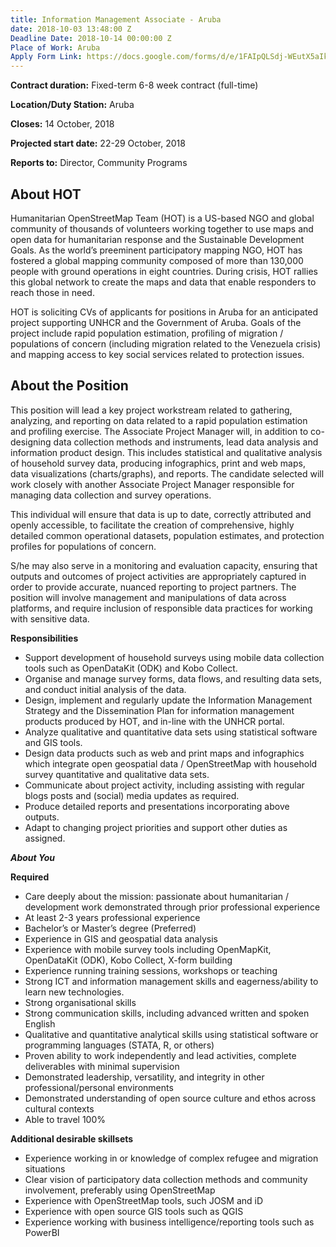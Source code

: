 ```yaml
---
title: Information Management Associate - Aruba
date: 2018-10-03 13:48:00 Z
Deadline Date: 2018-10-14 00:00:00 Z
Place of Work: Aruba
Apply Form Link: https://docs.google.com/forms/d/e/1FAIpQLSdj-WEutX5aIkvy2wRqyffgFfSLyI4NgDRZ5GYPiQK6y2TuKQ/viewform
---
```


**Contract duration:** Fixed-term 6-8 week contract (full-time)

**Location/Duty Station:** Aruba

**Closes:** 14 October, 2018

**Projected start date:** 22-29 October, 2018

**Reports to:** Director, Community Programs 

## About HOT
Humanitarian OpenStreetMap Team (HOT) is a US-based NGO and global community of thousands of volunteers working together to use maps and open data for humanitarian response and the Sustainable Development Goals. As the world’s preeminent participatory mapping NGO, HOT has fostered a global mapping community composed of more than 130,000 people with ground operations in eight countries. During crisis, HOT rallies this global network to create the maps and data that enable responders to reach those in need.

HOT is soliciting CVs of applicants for positions in Aruba for an anticipated project supporting UNHCR and the Government of Aruba. Goals of the project include rapid population estimation, profiling of migration / populations of concern (including migration related to the Venezuela crisis) and mapping access to key social services related to protection issues.
 
## About the Position
This position will lead a key project workstream related to gathering, analyzing, and reporting on data related to a rapid population estimation and profiling exercise. The Associate Project Manager will, in addition to co-designing data collection methods and instruments, lead data analysis and information product design. This includes statistical and qualitative analysis of household survey data, producing infographics, print and web maps, data visualizations (charts/graphs), and reports. The candidate selected will work closely with another Associate Project Manager responsible for managing data collection and survey operations.

This individual will ensure that data is up to date, correctly attributed and openly accessible, to facilitate the creation of comprehensive, highly detailed common operational datasets, population estimates, and protection profiles for populations of concern.

S/he may also serve in a monitoring and evaluation capacity, ensuring that outputs and outcomes of project activities are appropriately captured in order to provide accurate, nuanced reporting to project partners. The position will involve management and manipulations of data across platforms, and require inclusion of responsible data practices for working with sensitive data.

**Responsibilities**
* Support development of household surveys using mobile data collection tools such as OpenDataKit (ODK) and Kobo Collect.
* Organise and manage survey forms, data flows, and resulting data sets, and  conduct initial analysis of the data.
* Design, implement and regularly update the Information Management Strategy and the Dissemination Plan for information management products produced by HOT, and in-line with the UNHCR portal.
* Analyze qualitative and quantitative data sets using statistical software and GIS tools.
* Design data products such as web and print maps and infographics which integrate open geospatial data / OpenStreetMap with household survey quantitative and qualitative data sets.
* Communicate about project activity, including assisting with regular blogs posts and (social) media updates as required.
* Produce detailed reports and presentations incorporating above outputs.
* Adapt to changing project priorities and support other duties as assigned.
 
***About You***

**Required**
* Care deeply about the mission: passionate about humanitarian / development work demonstrated through prior professional experience
* At least 2-3 years professional experience
* Bachelor’s or Master’s degree (Preferred)
* Experience in GIS and geospatial data analysis
* Experience with mobile survey tools including OpenMapKit, OpenDataKit (ODK), Kobo Collect, X-form building
* Experience running training sessions, workshops or teaching
* Strong ICT and information management skills and eagerness/ability to learn new technologies.
* Strong organisational skills
* Strong communication skills, including advanced written and spoken English
* Qualitative and quantitative analytical skills using statistical software or programming languages (STATA, R, or others)
* Proven ability to work independently and lead activities, complete deliverables with minimal supervision
* Demonstrated leadership, versatility, and integrity in other professional/personal environments
* Demonstrated understanding of open source culture and ethos across cultural contexts
* Able to travel 100%

**Additional desirable skillsets**
* Experience working in or knowledge of complex refugee and migration situations
* Clear vision of participatory data collection methods and community involvement, preferably using OpenStreetMap
* Experience with OpenStreetMap tools, such JOSM and iD
* Experience with open source GIS tools such as QGIS
* Experience working with business intelligence/reporting tools such as PowerBI
